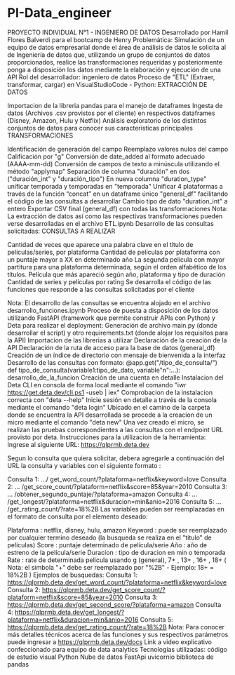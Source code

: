 # PI-Data_engineer
PROYECTO INDIVIDUAL N°1 - INGENIERO DE DATOS
Desarrollado por Hamil Flores Balverdi para el bootcamp de Henry
Problemática:
Simulación de un equipo de datos empresarial donde el área de análisis de datos le solicita al de Ingeniería de datos que, utilizando un grupo de conjuntos de datos proporcionados, realice las transformaciones requeridas y posteriormente ponga a disposición los datos mediante la elaboración y ejecución de una API
Rol del desarrollador:
ingeniero de datos
Proceso de "ETL" (Extraer, transformar, cargar) en VisualStudioCode - Python:
EXTRACCIÓN DE DATOS

Importacion de la libreria pandas para el manejo de dataframes
Ingesta de datos (Archivos .csv provistos por el cliente) en respectivos dataframes (Disney, Amazon, Hulu y Netflix)
Análisis exploratorio de los distintos conjuntos de datos para conocer sus características principales
TRANSFORMACIONES

Identificación de generación del campo
Reemplazo valores nulos del campo Calificación por "g"
Conversión de date_added al formato adecuado (AAAA-mm-dd)
Conversión de campos de texto a minúscula utilizando el método "applymap"
Separación de columna "duración" en dos ("duración_int" y "duración_tipo")
En nueva columna "duration_type" unificar temporada y temporadas en "temporada"
Unificar 4 plataformas a través de la función “concat” en un dataframe único "general_df" facilitando el código de las consultas a desarrollar
Cambio tipo de dato "duration_int" a entero
Exportar CSV final (general_df) con todas las transformaciones
Nota: La extracción de datos así como las respectivas transformaciones pueden verse desarrolladas en el archivo ETL.ipynb
Desarrollo de las consultas solicitadas:
CONSULTAS A REALIZAR

Cantidad de veces que aparece una palabra clave en el título de peliculas/series, por plataforma
Cantidad de películas por plataforma con un puntaje mayor a XX en determinado año
La segunda película con mayor partitura para una plataforma determinada, según el orden alfabético de los títulos.
Película que más apareció según año, plataforma y tipo de duración
Cantidad de series y películas por rating
Se desarrolla el código de las funciones que responde a las consultas solicitadas por el cliente

Nota: El desarrollo de las consultas se encuentra alojado en el archivo desarrollo_funciones.ipynb
Proceso de puesta a disposición de los datos utilizando FastAPI (framework que permite construir APIs con Python) y Deta para realizar el deployment:
Generación de archivo main.py (donde desarrollar el script) y otro requirements.txt (donde alojar los requisitos para la API)
Importacion de las librerias a utilizar
Declaración de la creación de la API
Declaración de la ruta de acceso para la base de datos (general_df)
Creación de un índice de directorio con mensaje de bienvenida a la interfaz
Desarrollo de las consultas con formato:
@app.get("/tipo_de_consulta/")
def tipo_de_consulta(variable1:tipo_de_dato, variable"n":...):
  desarrollo_de_la_funcion
Creación de una cuenta en detalle
Instalacion del Deta CLI en consola de forma local mediante el comando "iwr https://get.deta.dev/cli.ps1 -useb | iex"
Comprobacion de la instalacion correcta con "deta --help"
Inicie sesión en detalle a través de la consola mediante el comando "deta login"
Ubicado en el camino de la carpeta donde se encuentra la API desarrollada se procede a la creacion de un micro mediante el comando "deta new"
Una vez creado el micro, se realizan las pruebas correspondientes a las consultas con el endpoint URL provisto por deta.
Instrucciones para la utilizacion de la herramienta:
Ingrese al siguiente URL: https://qlprmb.deta.dev

Segun lo consulta que quiera solicitar, debera agregarle a continuación del URL la consulta y variables con el siguiente formato :

Consulta 1: .../ get_word_count/?plataforma=netflix&keyword=love
Consulta 2: ... /get_score_count/?plataform=netflix&score=85&year=2010
Consulta 3: ... /obtener_segundo_puntaje/?plataforma=amazon
Consulta 4: ... /get_longest/?plataforma=netflix&duracion=min&anio=2016
Consulta 5: ... /get_rating_count/?rate=18%2B
Las variables pueden ser reemplazadas en el formato de consulta por el elemento deseado:

Plataforma : netflix, disney, hulu, amazon
Keyword : puede ser reemplazado por cualquier termino deseado (la busqueda se realiza en el "titulo" de peliculas)
Score : puntaje determinado de película/serie
Año : año de estreno de la película/serie
Duracion : tipo de duracion en min o temporada
Rate : rate de determinada pelicula usando g (general), 7+ , 13+ , 16+ , 18+ ( Nota: el simbola "+" debe ser reemplazado por "%2B" - Ejemplo: 18+ = 18%2B )
Ejemplos de busquedas:
Consulta 1: https://qlprmb.deta.dev/get_word_count/?plataforma=netflix&keyword=love
Consulta 2: https://qlprmb.deta.dev/get_score_count/?plataform=netflix&score=85&year=2010
Consulta 3: https://qlprmb.deta.dev/get_second_score/?plataforma=amazon
Consulta 4: https://qlprmb.deta.dev/get_longest/?plataforma=netflix&duracion=min&anio=2016
Consulta 5: https://qlprmb.deta.dev/get_rating_count/?rate=18%2B
Nota: Para conocer más detalles técnicos acerca de las funciones y sus respectivos parámetros puede ingresar a https://qlprmb.deta.dev/docs
Link a video explicativo confeccionado para equipo de data analytics
Tecnologías utilizadas:
código de estudio visual
Python
Nube de datos
FastApi
uvicornio
biblioteca de pandas
